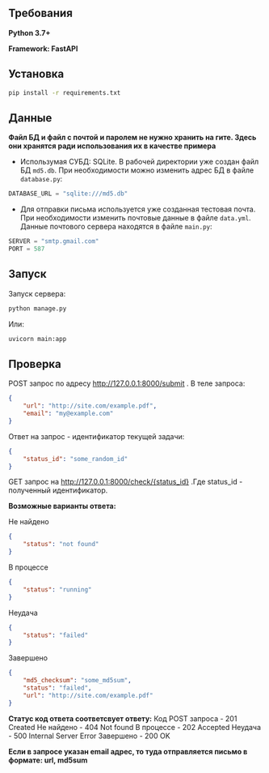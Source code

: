 ## Требования

**Python 3.7+**

**Framework: FastAPI**

## Установка

```bash
pip install -r requirements.txt
```

## Данные

**Файл БД и файл с почтой и паролем не нужно хранить на гите. Здесь они хранятся ради использования их в качестве примера**

* Использумая СУБД: SQLite. В рабочей директории уже создан файл БД `md5.db`. При необходимости можно изменить адрес БД в файле `database.py`:

```Python
DATABASE_URL = "sqlite:///md5.db"
```

* Для отправки письма используется уже созданная тестовая почта. При необходимости изменить почтовые данные в файле `data.yml`. Данные почтового сервера находятся в файле `main.py`:

```Python
SERVER = "smtp.gmail.com"
PORT = 587
```

## Запуск

Запуск сервера:

```bash
python manage.py
```

Или:

```bash
uvicorn main:app
```

## Проверка

POST запрос по адресу http://127.0.0.1:8000/submit . В теле запроса:

```JSON
{
	"url": "http://site.com/example.pdf",
	"email": "my@example.com"
}
```

Ответ на запрос - идентификатор текущей задачи:

```JSON
{
	"status_id": "some_random_id"
}
```

GET запрос на http://127.0.0.1:8000/check/{status_id} .Где status_id - полученный идентификатор.

**Возможные варианты ответа:**

Не найдено

```JSON
{
	"status": "not found"
}
```

В процессе

```JSON
{
	"status": "running"
}
```

Неудача

```JSON
{
	"status": "failed"
}
```

Завершено

```JSON
{
	"md5_checksum": "some_md5sum",
	"status": "failed",
	"url": "http://site.com/example.pdf"
}
```

**Статус код ответа соответсвует ответу:**
Код POST запроса - 201 Created
Не найдено - 404 Not found
В процессе - 202 Accepted
Неудача - 500 Internal Server Error
Завершено - 200 OK

**Если в запросе указан email адрес, то туда отправляется письмо в формате: url, md5sum**
